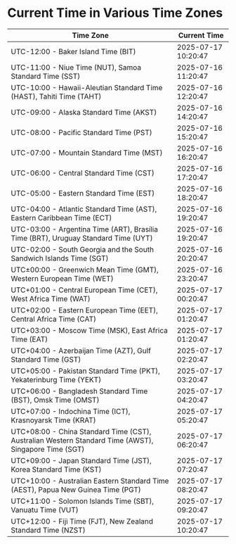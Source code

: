 # Current Time in Various Time Zones

| Time Zone | Current Time |
|-----------|--------------|
| UTC-12:00 - Baker Island Time (BIT) | 2025-07-17 10:20:47 |
| UTC-11:00 - Niue Time (NUT), Samoa Standard Time (SST) | 2025-07-16 11:20:47 |
| UTC-10:00 - Hawaii-Aleutian Standard Time (HAST), Tahiti Time (TAHT) | 2025-07-16 12:20:47 |
| UTC-09:00 - Alaska Standard Time (AKST) | 2025-07-16 14:20:47 |
| UTC-08:00 - Pacific Standard Time (PST) | 2025-07-16 15:20:47 |
| UTC-07:00 - Mountain Standard Time (MST) | 2025-07-16 16:20:47 |
| UTC-06:00 - Central Standard Time (CST) | 2025-07-16 17:20:47 |
| UTC-05:00 - Eastern Standard Time (EST) | 2025-07-16 18:20:47 |
| UTC-04:00 - Atlantic Standard Time (AST), Eastern Caribbean Time (ECT) | 2025-07-16 19:20:47 |
| UTC-03:00 - Argentina Time (ART), Brasília Time (BRT), Uruguay Standard Time (UYT) | 2025-07-16 19:20:47 |
| UTC-02:00 - South Georgia and the South Sandwich Islands Time (SGT) | 2025-07-16 20:20:47 |
| UTC±00:00 - Greenwich Mean Time (GMT), Western European Time (WET) | 2025-07-16 23:20:47 |
| UTC+01:00 - Central European Time (CET), West Africa Time (WAT) | 2025-07-17 00:20:47 |
| UTC+02:00 - Eastern European Time (EET), Central Africa Time (CAT) | 2025-07-17 01:20:47 |
| UTC+03:00 - Moscow Time (MSK), East Africa Time (EAT) | 2025-07-17 01:20:47 |
| UTC+04:00 - Azerbaijan Time (AZT), Gulf Standard Time (GST) | 2025-07-17 02:20:47 |
| UTC+05:00 - Pakistan Standard Time (PKT), Yekaterinburg Time (YEKT) | 2025-07-17 03:20:47 |
| UTC+06:00 - Bangladesh Standard Time (BST), Omsk Time (OMST) | 2025-07-17 04:20:47 |
| UTC+07:00 - Indochina Time (ICT), Krasnoyarsk Time (KRAT) | 2025-07-17 05:20:47 |
| UTC+08:00 - China Standard Time (CST), Australian Western Standard Time (AWST), Singapore Time (SGT) | 2025-07-17 06:20:47 |
| UTC+09:00 - Japan Standard Time (JST), Korea Standard Time (KST) | 2025-07-17 07:20:47 |
| UTC+10:00 - Australian Eastern Standard Time (AEST), Papua New Guinea Time (PGT) | 2025-07-17 08:20:47 |
| UTC+11:00 - Solomon Islands Time (SBT), Vanuatu Time (VUT) | 2025-07-17 09:20:47 |
| UTC+12:00 - Fiji Time (FJT), New Zealand Standard Time (NZST) | 2025-07-17 10:20:47 |
